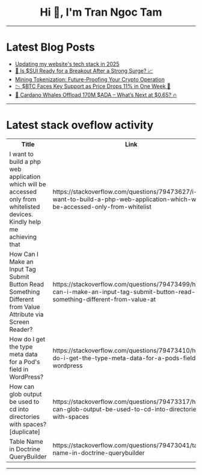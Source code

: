 <h1 align="center">Hi 👋, I'm Tran Ngoc Tam</h1>

---

# Latest Blog Posts 
<!-- BLOG-POST-LIST:START -->
- [Updating my website&#39;s tech stack in 2025](https://dev.to/davidmorais/updating-my-websites-tech-stack-in-2025-35n3)
- [🚀 Is $SUI Ready for a Breakout After a Strong Surge? 📈](https://dev.to/sergi_web3/is-sui-ready-for-a-breakout-after-a-strong-surge-1hok)
- [Mining Tokenization: Future-Proofing Your Crypto Operation](https://dev.to/steveeys/mining-tokenization-future-proofing-your-crypto-operation-4h3n)
- [📉 $BTC Faces Key Support as Price Drops 11% in One Week 🚀](https://dev.to/sergi_web3/btc-faces-key-support-as-price-drops-11-in-one-week-5178)
- [🐋 Cardano Whales Offload 170M $ADA – What’s Next at $0.65? 🔥](https://dev.to/joshthebtc/cardano-whales-offload-170m-ada-whats-next-at-065-o1i)
<!-- BLOG-POST-LIST:END -->

---

# Latest stack oveflow activity
<table>
  <tr><th>Title</th><th>Link</th></tr>
  <!-- STACKOVERFLOW:START --><tr><td>I want to build a php web application which will be accessed only from whitelisted devices. Kindly help me achieving that</td><td>https://stackoverflow.com/questions/79473627/i-want-to-build-a-php-web-application-which-will-be-accessed-only-from-whitelist</td></tr><tr><td>How Can I Make an Input Tag Submit Button Read Something Different from Value Attribute via Screen Reader?</td><td>https://stackoverflow.com/questions/79473499/how-can-i-make-an-input-tag-submit-button-read-something-different-from-value-at</td></tr><tr><td>How do I get the type meta data for a Pod&#39;s field in WordPress?</td><td>https://stackoverflow.com/questions/79473410/how-do-i-get-the-type-meta-data-for-a-pods-field-in-wordpress</td></tr><tr><td>How can glob output be used to cd into directories with spaces? [duplicate]</td><td>https://stackoverflow.com/questions/79473317/how-can-glob-output-be-used-to-cd-into-directories-with-spaces</td></tr><tr><td>Table Name in Doctrine QueryBuilder</td><td>https://stackoverflow.com/questions/79473041/table-name-in-doctrine-querybuilder</td></tr><!-- STACKOVERFLOW:END -->
</table>

---


